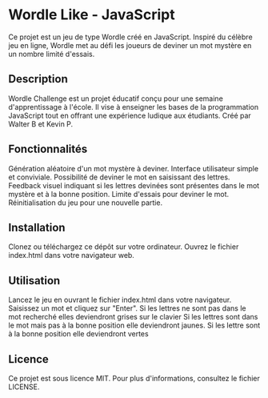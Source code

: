 # Wordle Like - JavaScript
Ce projet est un jeu de type Wordle créé en JavaScript. Inspiré du célèbre jeu en ligne, Wordle met au défi les joueurs de deviner un mot mystère en un nombre limité d'essais.

## Description
Wordle Challenge est un projet éducatif conçu pour une semaine d'apprentissage à l'école. Il vise à enseigner les bases de la programmation JavaScript tout en offrant une expérience ludique aux étudiants.
Créé par Walter B et Kevin P.

## Fonctionnalités
Génération aléatoire d'un mot mystère à deviner.
Interface utilisateur simple et conviviale.
Possibilité de deviner le mot en saisissant des lettres.
Feedback visuel indiquant si les lettres devinées sont présentes dans le mot mystère et à la bonne position.
Limite d'essais pour deviner le mot.
Réinitialisation du jeu pour une nouvelle partie.

## Installation
Clonez ou téléchargez ce dépôt sur votre ordinateur.
Ouvrez le fichier index.html dans votre navigateur web.

## Utilisation
Lancez le jeu en ouvrant le fichier index.html dans votre navigateur.
Saisissez un mot et cliquez sur "Enter".
Si les lettres ne sont pas dans le mot recherché elles deviendront grises sur le clavier
Si les lettres sont dans le mot mais pas à la bonne position elle deviendront jaunes.
Si les lettre sont à la bonne position elle deviendront vertes

## Licence
Ce projet est sous licence MIT. Pour plus d'informations, consultez le fichier LICENSE.

